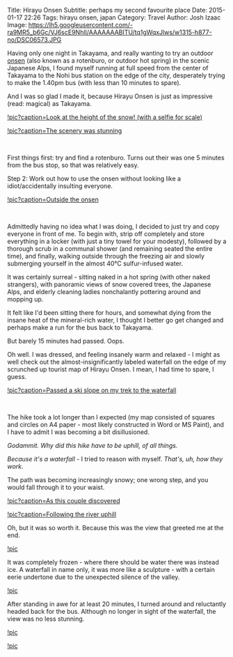 Title: Hirayu Onsen
Subtitle: perhaps my second favourite place
Date: 2015-01-17 22:26
Tags: hirayu onsen, japan
Category: Travel
Author: Josh Izaac
Image: https://lh5.googleusercontent.com/-ra9MR5_b6Gc/VJ6scE9NhlI/AAAAAAABITU/tq1gWqxJlws/w1315-h877-no/DSC06573.JPG

Having only one night in Takayama, and really wanting to try an outdoor [onsen](http://en.wikipedia.org/wiki/Onsen) (also known as a rotenburo, or outdoor hot spring) in the scenic Japanese Alps, I found myself running at full speed from the center of Takayama to the Nohi bus station on the edge of the city, desperately trying to make the 1.40pm bus (with less than 10 minutes to spare).

 And I was so glad I made it, because Hirayu Onsen is just as impressive (read: magical) as Takayama.

[!pic?caption=Look at the height of the snow&#33; (with a selfie for scale)](https://lh3.googleusercontent.com/-alvhTRgJlcI/VJ6rpAMrWsI/AAAAAAABIZM/wnKak78nlSY/w1315-h877-no/DSC06524.JPG)

[!pic?caption=The scenery was stunning](https://lh3.googleusercontent.com/-e3oaOu2ggGo/VJ6rq2bUs4I/AAAAAAABIO0/Fo3MdrC4auw/w1315-h877-no/DSC06528.JPG)

<br>

First things first: try and find a rotenburo. Turns out their was one 5 minutes from the bus stop, so that was relatively easy.

Step 2: Work out how to use the onsen without looking like a idiot/accidentally insulting everyone.

[!pic?caption=Outside the onsen](https://lh5.googleusercontent.com/-UwclbzUMZRk/VJ6rx7Hyh_I/AAAAAAABIP8/YKU-gtcvDpI/w1315-h877-no/DSC06542.JPG)

<br>

Admittedly having no idea what I was doing, I decided to just try and copy everyone in front of me. To begin with, strip off completely and store everything in a locker (with just a tiny towel for your modesty), followed by a thorough scrub in a communal shower (and remaining seated the entire time), and finally, walking outside through the freezing air and slowly submerging yourself in the almost 40°C sulfur-infused water.

It was certainly surreal - sitting naked in a hot spring (with other naked strangers), with panoramic views of snow covered trees, the Japanese Alps, and elderly cleaning ladies nonchalantly pottering around and mopping up.

It felt like I'd been sitting there for hours, and somewhat dying from the insane heat of the mineral-rich water, I thought I better go get changed and perhaps make a run for the bus back to Takayama.

But barely 15 minutes had passed. Oops.

Oh well. I was dressed, and feeling insanely warm and relaxed - I might as well check out the almost-insignificantly labeled waterfall on the edge of my scrunched up tourist map of Hirayu Onsen. I mean, I had time to spare, I guess.

[!pic?caption=Passed a ski slope on my trek to the waterfall](https://lh4.googleusercontent.com/-CbMYiuQw7qA/VJ6r1BrcMkI/AAAAAAABIQc/5nknYXR-sg0/w1315-h877-no/DSC06550.JPG)

<br>

The hike took a lot longer than I expected (my map consisted of squares and circles on A4 paper - most likely constructed in Word or MS Paint), and I have to admit I was becoming a bit disillusioned.

*Godammit. Why did this hike have to be uphill, of all things.*

*Because it's a waterfall* - I tried to reason with myself. *That's, uh, how they work.*

The path was becoming increasingly snowy; one wrong step, and you would fall through it to your waist.

[!pic?caption=As this couple discovered](https://lh5.googleusercontent.com/-vPvfiykyeEI/VJ6sWX7yPgI/AAAAAAABISU/qzAYAJ2hbPE/w1315-h877-no/DSC06565.JPG)

[!pic?caption=Following the river uphill](https://lh5.googleusercontent.com/-ra9MR5_b6Gc/VJ6scE9NhlI/AAAAAAABITU/tq1gWqxJlws/w1315-h877-no/DSC06573.JPG)

Oh, but it was so worth it. Because this was the view that greeted me at the end.

[!pic](https://lh3.googleusercontent.com/-4ZyNU-_XKVA/VJ6ssypa4QI/AAAAAAABIVg/k1fgr6F0-YE/w1315-h877-no/DSC06594.JPG)

It was completely frozen - where there should be water there was instead ice. A waterfall in name only, it was more like a sculpture - with a certain eerie undertone due to the unexpected silence of the valley.

[!pic](https://lh5.googleusercontent.com/-utr8tL_nk2M/VJ6sm8suMBI/AAAAAAABIUg/OXm-AFX1ij0/w585-h877-no/DSC06582.JPG)

After standing in awe for at least 20 minutes, I turned around and reluctantly headed back for the bus. Although no longer in sight of the waterfall, the view was no less stunning.

[!pic](https://lh3.googleusercontent.com/-spdPDm9KRcs/VJ6s7-T-P4I/AAAAAAABIXo/SOyTeApBgBM/w1315-h877-no/DSC06613.JPG)

[!pic](https://lh6.googleusercontent.com/-Pa2aL9QZcbU/VJ6uSgbnwQI/AAAAAAABIZ0/AodgfDtnX8Q/w1598-h554-no/DSC06626-PANO.jpg)